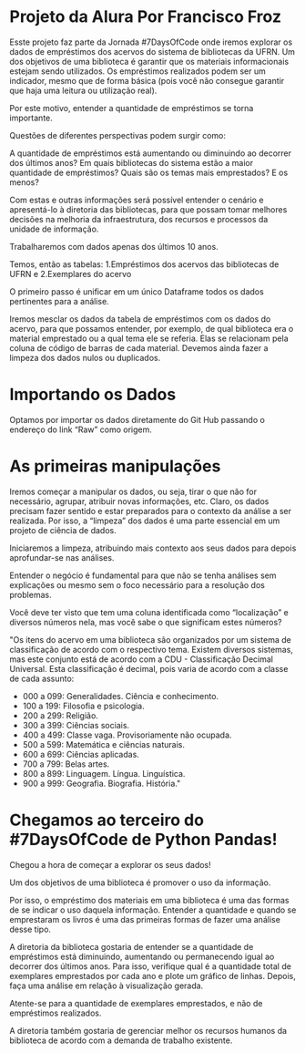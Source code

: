 # Projeto da Alura Por Francisco Froz

Esste projeto faz parte da Jornada #7DaysOfCode onde iremos explorar os dados de empréstimos dos acervos do sistema de bibliotecas da UFRN. Um dos objetivos de uma biblioteca é garantir que os materiais informacionais estejam sendo utilizados. Os empréstimos realizados podem ser um indicador, mesmo que de forma básica (pois você não consegue garantir que haja uma leitura ou utilização real).

Por este motivo, entender a quantidade de empréstimos se torna importante.

Questões de diferentes perspectivas podem surgir como:

A quantidade de empréstimos está aumentando ou diminuindo ao decorrer dos últimos anos?
Em quais bibliotecas do sistema estão a maior quantidade de empréstimos?
Quais são os temas mais emprestados? E os menos?

Com estas e outras informações será possível entender o cenário e apresentá-lo à diretoria das bibliotecas, para que possam tomar melhores decisões na melhoria da infraestrutura, dos recursos e processos da unidade de informação.

Trabalharemos com dados apenas dos últimos 10 anos.

Temos, então as tabelas: 1.Empréstimos dos acervos das bibliotecas de UFRN e 2.Exemplares do acervo

O primeiro passo é unificar em um único Dataframe todos os dados pertinentes para a análise.

Iremos mesclar os dados da tabela de empréstimos com os dados do acervo, para que possamos entender, por exemplo, de qual biblioteca era o material emprestado ou a qual tema ele se referia. 
Elas se relacionam pela coluna de código de barras de cada material. Devemos ainda fazer a limpeza dos dados nulos ou duplicados.

# Importando os Dados

Optamos por importar os dados diretamente do Git Hub passando o endereço do link “Raw” como origem.

# As primeiras manipulações

Iremos começar a manipular os dados, ou seja, tirar o que não for necessário, agrupar, atribuir novas informações, etc. Claro, os dados precisam fazer sentido e estar preparados para o contexto da análise a ser realizada. Por isso, a “limpeza” dos dados é uma parte essencial em um projeto de ciência de dados.

Iniciaremos a limpeza, atribuindo mais contexto aos seus dados para depois aprofundar-se nas análises.

Entender o negócio é fundamental para que não se tenha análises sem explicações ou mesmo sem o foco necessário para a resolução dos problemas.

Você deve ter visto que tem uma coluna identificada como “localização” e diversos números nela, mas você sabe o que significam estes números?

"Os itens do acervo em uma biblioteca são organizados por um sistema de classificação de acordo com o respectivo tema. Existem diversos sistemas, mas este conjunto está de acordo com a CDU - Classificação Decimal Universal. Esta classificação é decimal, pois varia de acordo com a classe de cada assunto:

- 000 a 099: Generalidades. Ciência e conhecimento.
- 100 a 199: Filosofia e psicologia.
- 200 a 299: Religião.
- 300 a 399: Ciências sociais.
- 400 a 499: Classe vaga. Provisoriamente não ocupada.
- 500 a 599: Matemática e ciências naturais.
- 600 a 699: Ciências aplicadas.
- 700 a 799: Belas artes.
- 800 a 899: Linguagem. Língua. Linguística.
- 900 a 999: Geografia. Biografia. História."

# Chegamos ao terceiro do #7DaysOfCode de Python Pandas!

Chegou a hora de começar a explorar os seus dados!

Um dos objetivos de uma biblioteca é promover o uso da informação.

Por isso, o empréstimo dos materiais em uma biblioteca é uma das formas de se indicar o uso daquela informação. Entender a quantidade e quando se emprestaram os livros é uma das primeiras formas de fazer uma análise desse tipo. 

A diretoria da biblioteca gostaria de entender se a quantidade de empréstimos está diminuindo, aumentando ou permanecendo igual ao decorrer dos últimos anos. Para isso, verifique qual é a quantidade total de exemplares emprestados por cada ano e plote um gráfico de linhas. Depois, faça uma análise em relação à visualização gerada.

Atente-se para a quantidade de exemplares emprestados, e não de empréstimos realizados.

A diretoria também gostaria de gerenciar melhor os recursos humanos da biblioteca de acordo com a demanda de trabalho existente.
